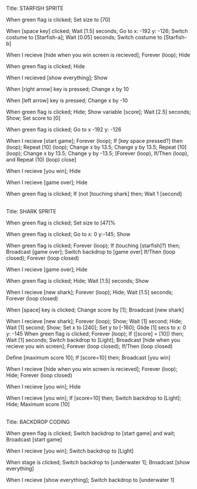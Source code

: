 <br> Title: STARFISH SPRITE <br>

When green flag is clicked;
	Set size to [70]

When [space key] clicked;
	Wait [1.5] seconds;
	Go to x: -192 y: -126;
		Switch costume to [Starfish-a];
		Wait [0.05] seconds;
	Switch costume to [Starfish-b]

When I recieve [hide when you win screen is recieved];
	Forever (loop);
	Hide 

When green flag is clicked;
	Hide

When I recieved [show everything]; 
	Show 

When [right arrow] key is pressed; 
	Change x by 10

When [left arrow] key is pressed; 
	Change x by -10

When green flag is clicked;
	Hide;
	Show variable [score];
Wait [2.5] seconds;
Show;
Set score to [0]

When green flag is clicked;
Go to x -192 y: -126

When I recieve [start game];
Forever (loop); 
If [key space pressed?] then (loop); 
Repeat [10] (loop); 
	Change x by 13.5;
	Change y by 13.5;
Repeat [10] (loop); 
	Change x by 13.5;
	Change y by -13.5;
[Forever (loop), If/Then (loop), and Repeat (10) (loop) close]

When I recieve [you win]; 
	Hide

When I recieve [game over];
	Hide

When green flag is clicked;
	If (not [touching shark] then;
	Wait 1 [second] 

<br> Title: SHARK SPRITE <br>

When green flag is clicked;
	Set size to [47]%

When green flag is clicked;
	Go to x: 0 y:-145;
	Show

When green flag is clicked;
Forever (loop);
 	If (touching [starfish]?) then;
Broadcast [game over];
	Switch backdrop to [game over]
	If/Then (loop closed);
Forever (loop closed) 

When I recieve [game over];
	Hide 

When green flag is clicked;
	Hide;
Wait [1.5] seconds;
Show

When I recieve [new shark];
Forever (loop);
Hide;
Wait [1.5] seconds;
Forever (loop closed)

When [space] key is clicked;
	Change score by [1];
	Broadcast [new shark]

When I recieve [new shark];
	Forever (loop);
	Show;
Wait [1] second;
	Hide;
Wait [1] second;
Show;
Set x to [240];
Set y to [-160];
Glide [1] secs to x: 0 y: -145
When green flag is clicked;
Forever (loop);
If ([score] =  [10]) then;
Wait [1] seconds;
	Switch backdrop to [Light];
	Broadcast [hide when you recieve you win screen];
Forever (loop closed);
	If/Then (loop closed)

Define [maximum score 10];
	If [score=10] then;
	Broadcast [you win]

When I recieve [hide when you win screen is recieved];
	Forever (loop);
	Hide;
Forever (loop closed)

When I recieve [you win];
Hide

When I recieve [you win];
If [score=10] then;
Switch backdrop to [Light];
Hide;
Maximum score [10]

<br> Title: BACKDROP CODING <br>

When green flag is clicked;
	Switch backdrop to [start game] and wait;
	Broadcast [start game]

When I recieve [you win];
	Switch backdrop to [Light]

When stage is clicked; 
	Switch backdrop to [underwater 1];
	Broadcast [show everything]

When I recieve [show everything];
	Switch backdrop to [underwater 1]
